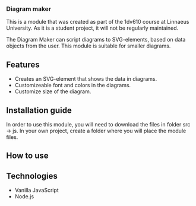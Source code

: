 ### Diagram maker

This is a module that was created as part of the 1dv610 course at Linnaeus University. As it is a student project, it will not be regularly maintained. 

The Diagram Maker can script diagrams to SVG-elements, based on data objects from the user. This module is suitable for smaller diagrams. 

## Features

- Creates an SVG-element that shows the data in diagrams.
- Customizeable font and colors in the diagrams.
- Customize size of the diagram.

## Installation guide

In order to use this module, you will need to download the files in folder src -> js. In your own project, create a folder where you will place the module files.

## How to use



## Technologies

- Vanilla JavaScript
- Node.js
